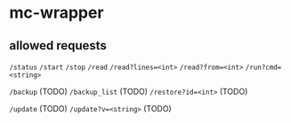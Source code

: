 # mc-wrapper

## allowed requests
`/status`
`/start`
`/stop`
`/read`
`/read?lines=<int>`
`/read?from=<int>`
`/run?cmd=<string>`

`/backup` (TODO)
`/backup_list` (TODO)
`/restore?id=<int>` (TODO)

`/update` (TODO)
`/update?v=<string>` (TODO)